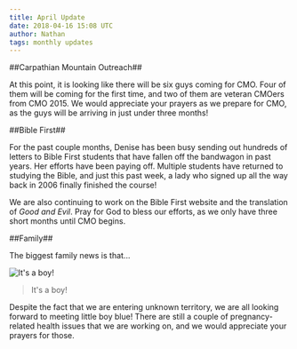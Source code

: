 ```yaml
---
title: April Update
date: 2018-04-16 15:08 UTC
author: Nathan
tags: monthly updates
---
```


##Carpathian Mountain Outreach##

At this point, it is looking like there will be six guys coming for CMO. Four of
them will be coming for the first time, and two of them are veteran CMOers from
CMO 2015. We would appreciate your prayers as we prepare for CMO, as the guys
will be arriving in just under three months!

##Bible First##

For the past couple months, Denise has been busy sending out hundreds of letters
to Bible First students that have fallen off the bandwagon in past years. Her efforts have
been paying off. Multiple students have returned to studying the Bible, and just
this past week, a lady who signed up all the way back in 2006
finally finished the course!

We are also continuing to work on the Bible First website and the translation
of *Good and Evil*. Pray for God to bless our efforts, as we only have three
short months until CMO begins.

##Family##

The biggest family news is that...

![It's a boy!](images/2018/4-boy.jpg)

> It's a boy!

Despite the fact that we are entering unknown territory,
we are all looking forward to meeting little boy blue! There are still a couple
of pregnancy-related health issues that we are working on, and we would
appreciate your prayers for those.
